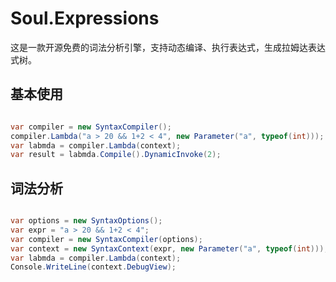 # Soul.Expressions

这是一款开源免费的词法分析引擎，支持动态编译、执行表达式，生成拉姆达表达式树。

## 基本使用

``` C#

var compiler = new SyntaxCompiler();
compiler.Lambda("a > 20 && 1+2 < 4", new Parameter("a", typeof(int)));
var labmda = compiler.Lambda(context);
var result = labmda.Compile().DynamicInvoke(2);

```

## 词法分析

``` C#

var options = new SyntaxOptions();
var expr = "a > 20 && 1+2 < 4";
var compiler = new SyntaxCompiler(options);
var context = new SyntaxContext(expr, new Parameter("a", typeof(int)));
var labmda = compiler.Lambda(context);
Console.WriteLine(context.DebugView);

```

